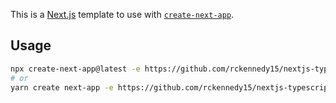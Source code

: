 This is a [Next.js](https://nextjs.org/) template to use with [`create-next-app`](https://github.com/vercel/next.js/tree/canary/packages/create-next-app).

## Usage


```bash
npx create-next-app@latest -e https://github.com/rckennedy15/nextjs-typescript-tailwind-template
# or
yarn create next-app -e https://github.com/rckennedy15/nextjs-typescript-tailwind-template
```
